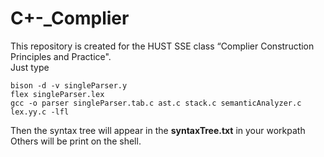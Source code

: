 # C+-_Complier
This repository is created for the HUST SSE class “Complier Construction Principles and  Practice".  
Just type  
```
bison -d -v singleParser.y
flex singleParser.lex
gcc -o parser singleParser.tab.c ast.c stack.c semanticAnalyzer.c lex.yy.c -lfl
```
Then the syntax tree will appear in the **syntaxTree.txt** in your workpath  
Others will be print on the shell.
